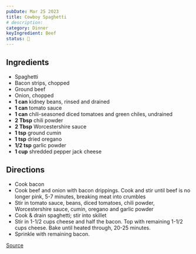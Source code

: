 ```yaml
---
pubDate: Mar 25 2023
title: Cowboy Spaghetti
# description: 
category: Dinner
keyIngredient: Beef
status: 🤩
---
```


## Ingredients
<!-- Tablespoons = Tbsp | Teaspons = tsp | Cup = cup | lb/oz/g = lowercase -->
- Spaghetti
- Bacon strips, chopped
- Ground beef
- Onion, chopped
- **1 can** kidney beans, rinsed and drained
- **1 can** tomato sauce
- **1 can** chili-seasoned diced tomatoes and green chiles, undrained
- **2 Tbsp** chili powder
- **2 Tbsp** Worcestershire sauce
- **1 tsp** ground cumin
- **1 tsp** dried oregano
- **1/2 tsp** garlic powder
- **1 cup** shredded pepper jack cheese

## Directions
- Cook bacon
- Cook beef and onion with bacon drippings. Cook and stir until beef is no longer pink, 5-7 minutes, breaking meat into crumbles
- Stir in tomato sauce, beans, diced tomatoes, chili powder, Worcestershire sauce, cumin, oregano and garlic powder
- Cook & drain spaghetti; stir into skillet
- Stir in 1-1/2 cups cheese and half the bacon. Top with remaining 1-1/2 cups cheese. Bake until heated through, 20-25 minutes.
- Sprinkle with remaining bacon.

[Source](https://www.tasteofhome.com/recipes/cowboy-spaghetti/)


